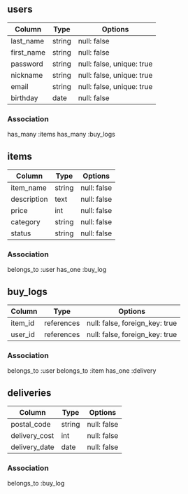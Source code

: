 ## users

|Column     |Type  |Options                  |
|-----------|------|-------------------------|
|last_name  |string|null: false              |
|first_name |string|null: false              |
|password   |string|null: false, unique: true|
|nickname   |string|null: false, unique: true|
|email      |string|null: false, unique: true|
|birthday   |date  |null: false              |


### Association
has_many :items
has_many :buy_logs

## items

|Column      |Type      |Options    |
|------------|----------|-----------|
|item_name   |string    |null: false|
|description |text      |null: false|
|price       |int       |null: false|
|category    |string    |null: false|
|status      |string    |null: false|

### Association
belongs_to :user
has_one :buy_log

## buy_logs

|Column  |Type       |Options                        |
|--------|-----------|-------------------------------|
|item_id |references |null: false, foreign_key: true |
|user_id |references |null: false, foreign_key: true |

### Association
belongs_to :user
belongs_to :item
has_one :delivery

## deliveries

|Column        |Type  |Options    |
|--------------|------|-----------|
|postal_code   |string|null: false|
|delivery_cost |int   |null: false|
|delivery_date |date  |null: false|

### Association
belongs_to :buy_log